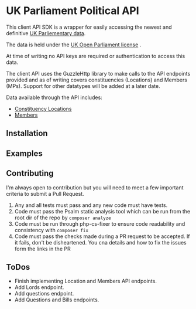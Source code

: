 # UK Parliament Political API

This client API SDK is a wrapper for easily accessing the newest and
definitive [UK Parliementary data](https://developer.parliament.uk).

The data is held under
the [UK Open Parliament license](https://www.parliament.uk/site-information/copyright-parliament/open-parliament-licence/)
.

At time of writing no API keys are required or authentication to access this data.

The client API uses the GuzzleHttp library to make calls to the API endpoints provided and as of writing covers
constituencies (Locations) and Members (MPs). Support for other datatypes will be added at a later date.

Data available through the API includes:

* [Constituency Locations](https://members-api.parliament.uk/index.html)
* [Members](https://members-api.parliament.uk/index.html)

## Installation

## Examples

## Contributing

I'm always open to contribution but you will need to meet a few important criteria to submit a Pull Request.

1. Any and all tests must pass and any new code must have tests.
2. Code must pass the Psalm static analysis tool which can be run from the root dir of the repo by `composer analyze`
3. Code must be run through php-cs-fixer to ensure code readability and consistency with `composer fix`
4. Code must pass the checks made during a PR request to be accepted. If it fails, don't be disheartened. You cna
   details and how to fix the issues form the links in the PR

## ToDos

* Finish implementing Location and Members API endpoints.
* Add Lords endpoint.
* Add questions endpoint.
* Add Questions and Bills endpoints.